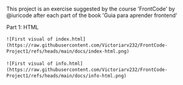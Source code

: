 This project is an exercise suggested by the course 'FrontCode' by @iuricode after each part of the book 'Guia para aprender frontend'

Part 1: HTML

    ![First visual of index.html](https://raw.githubusercontent.com/Victoriarv232/FrontCode-Project1/refs/heads/main/docs/index-html.png)

    ![First visual of info.html](https://raw.githubusercontent.com/Victoriarv232/FrontCode-Project1/refs/heads/main/docs/info-html.png)
